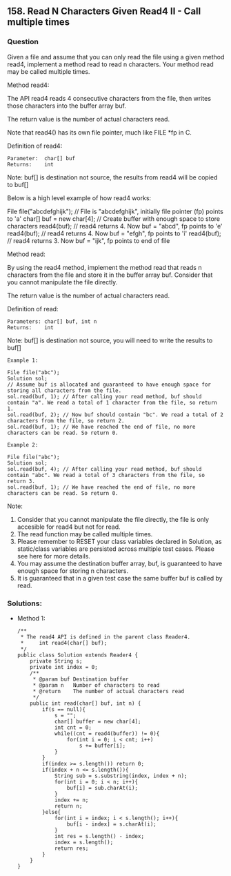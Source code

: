 ## 158. Read N Characters Given Read4 II - Call multiple times

### Question
Given a file and assume that you can only read the file using a given method read4, implement a method read to read n characters. Your method read may be called multiple times.

 

Method read4:

The API read4 reads 4 consecutive characters from the file, then writes those characters into the buffer array buf.

The return value is the number of actual characters read.

Note that read4() has its own file pointer, much like FILE *fp in C.

Definition of read4:

    Parameter:  char[] buf
    Returns:    int

Note: buf[] is destination not source, the results from read4 will be copied to buf[]

Below is a high level example of how read4 works:

File file("abcdefghijk"); // File is "abcdefghijk", initially file pointer (fp) points to 'a'
char[] buf = new char[4]; // Create buffer with enough space to store characters
read4(buf); // read4 returns 4. Now buf = "abcd", fp points to 'e'
read4(buf); // read4 returns 4. Now buf = "efgh", fp points to 'i'
read4(buf); // read4 returns 3. Now buf = "ijk", fp points to end of file

 

Method read:

By using the read4 method, implement the method read that reads n characters from the file and store it in the buffer array buf. Consider that you cannot manipulate the file directly.

The return value is the number of actual characters read.

Definition of read:

    Parameters:	char[] buf, int n
    Returns:	int

Note: buf[] is destination not source, you will need to write the results to buf[]

```
Example 1:

File file("abc");
Solution sol;
// Assume buf is allocated and guaranteed to have enough space for storing all characters from the file.
sol.read(buf, 1); // After calling your read method, buf should contain "a". We read a total of 1 character from the file, so return 1.
sol.read(buf, 2); // Now buf should contain "bc". We read a total of 2 characters from the file, so return 2.
sol.read(buf, 1); // We have reached the end of file, no more characters can be read. So return 0.

Example 2:

File file("abc");
Solution sol;
sol.read(buf, 4); // After calling your read method, buf should contain "abc". We read a total of 3 characters from the file, so return 3.
sol.read(buf, 1); // We have reached the end of file, no more characters can be read. So return 0.
```
 
Note:
1. Consider that you cannot manipulate the file directly, the file is only accesible for read4 but not for read.
2. The read function may be called multiple times.
3. Please remember to RESET your class variables declared in Solution, as static/class variables are persisted across multiple test cases. Please see here for more details.
4. You may assume the destination buffer array, buf, is guaranteed to have enough space for storing n characters.
5. It is guaranteed that in a given test case the same buffer buf is called by read.


### Solutions:
* Method 1:
    ```
    /**
     * The read4 API is defined in the parent class Reader4.
     *     int read4(char[] buf); 
     */
    public class Solution extends Reader4 {
        private String s;
        private int index = 0;
        /**
         * @param buf Destination buffer
         * @param n   Number of characters to read
         * @return    The number of actual characters read
         */
        public int read(char[] buf, int n) {
            if(s == null){
                s = "";
                char[] buffer = new char[4];
                int cnt = 0;
                while((cnt = read4(buffer)) != 0){
                    for(int i = 0; i < cnt; i++)
                        s += buffer[i];
                }
            }
            if(index >= s.length()) return 0;
            if(index + n <= s.length()){
                String sub = s.substring(index, index + n);
                for(int i = 0; i < n; i++){
                    buf[i] = sub.charAt(i);
                }
                index += n;
                return n;
            }else{
                for(int i = index; i < s.length(); i++){
                    buf[i - index] = s.charAt(i);
                }
                int res = s.length() - index;
                index = s.length();
                return res;
            }
        }
    }
    ```